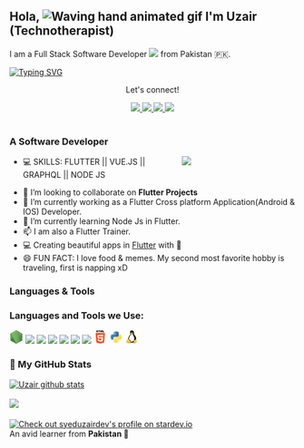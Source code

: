  ## Hola, <img src="https://raw.githubusercontent.com/nixin72/nixin72/master/wave.gif" alt="Waving hand animated gif" height="45" width="45" /> I'm Uzair (Technotherapist) <br>
I am a Full Stack Software Developer <img src="https://media.giphy.com/media/WUlplcMpOCEmTGBtBW/giphy.gif" width="30"> from Pakistan 🇵🇰.

[![Typing SVG](https://readme-typing-svg.herokuapp.com?vCenter=true&width=600&lines=Full+Stack+Developer+with+3+Years+Of+Experience;Passionate+about+Making+Full+Stack+Mobile+Applications;Passionate+about+Making+Web+Applications;Freelancer;Open+sourse+contributer)](https://git.io/typing-svg)


<div align="center">
<p align="center">Let's connect!</p>

<a href="https://www.instagram.com/syed_uzair1113/">
    <img src="https://img.shields.io/badge/Instagram-E4405F?style=for-the-badge&logo=instagram&logoColor=white" />
</a>

<a href="https://www.linkedin.com/in/syed-uzair-hassan-503640246/">
    <img src="https://img.shields.io/badge/linkedin-%230077B5.svg?&style=for-the-badge&logo=linkedin&logoColor=white" />
</a>

<a href="https://www.facebook.com/profile.php?id=100012057458839">
    <img src="https://img.shields.io/badge/Facebook-1877F2?style=for-the-badge&logo=facebook&logoColor=white" />
</a>

<a href="https://dev.to/syeduzair42101">
    <img src="https://img.shields.io/badge/DEV_COMMUNITY-FE7A16?style=for-the-badge&logo=dev.to&logoColor=white" />
</a>
</div>
<br>


### A Software Developer
<picture> <img align="right" src="https://github.com/7oSkaaa/7oSkaaa/blob/main/Images/Right_Side.gif?raw=true" width = 200px></picture>

- 💻 SKILLS: FLUTTER || VUE.JS || GRAPHQL || NODE JS </p>
- 👯 I’m looking to collaborate on **Flutter Projects**
- 🔭 I’m currently working as a Flutter Cross platform Application(Android & IOS) Developer.
- 🌱 I’m currently learning Node Js in Flutter.
- 📫 I am also a Flutter Trainer.
- 💻 Creating beautiful apps in [Flutter][flutter] with 💙
- 😄 FUN FACT: I love food & memes. My second most favorite hobby is traveling, first is napping xD
<!-- <p > <a href="https://github.com/ryo-ma/github-profile-trophy"><img src="https://github-profile-trophy.vercel.app/?username=SyedUzair42101" alt="SyedUzair42101" /></a> </p>
 -->

 ### Languages & Tools
 
 
<h3 align="left">Languages and Tools we Use:</h3>
<code><img width=24px src="https://raw.githubusercontent.com/github/explore/80688e429a7d4ef2fca1e82350fe8e3517d3494d/topics/nodejs/nodejs.png"></code>
<code><img width=24px src="https://raw.githubusercontent.com/github/explore/e65ef46ef3e7bc457c93622f6a89fe8d3fd131d5/topics/graphql/graphql.pn"></code>
<code><img width=24px src="https://www.vectorlogo.zone/logos/flutterio/flutterio-icon.svg"></code>
<code><img width=24px src="https://www.vectorlogo.zone/logos/dartlang/dartlang-icon.sv"></code>
<code><img width=24px src="https://www.vectorlogo.zone/logos/firebase/firebase-icon.svg"></code>
<code><img width=24px src="https://www.vectorlogo.zone/logos/git-scm/git-scm-icon.svg"></code>
<code><img width=24px src="https://www.vectorlogo.zone/logos/getpostman/getpostman-icon.svg"></code>
<code><img width=24px src="https://raw.githubusercontent.com/devicons/devicon/master/icons/html5/html5-original-wordmark.svg"></code>
<code><img width=24px src="https://raw.githubusercontent.com/devicons/devicon/master/icons/python/python-original.svg"></code>
<code><img width=24px src="https://raw.githubusercontent.com/devicons/devicon/master/icons/linux/linux-original.svg"></code>


### 📝 My GitHub Stats</summary>
[![Uzair github stats](https://github-readme-stats.vercel.app/api?username=syeduzairdev&theme=gotham)](https://github.com/syeduzairdev/github-readme-stats)
<br><br>
<img src = "https://github-readme-streak-stats.herokuapp.com/?user=syeduzairdev&theme=solarized-dark&hide_border=true&date_format=M%20j%5B%2C%20Y%5D&line_height=25" width = 500>
<br>
<br>
<a href="https://stardev.io/developers/SyedUzair42101"><img alt="Check out syeduzairdev&apos;s profile on stardev.io" src="https://stardev.io/developers/syeduzairdev/badge/languages/locality.svg" /></a>
<br>
An avid learner from <b>Pakistan<b> 💚

[flutter]: https://flutter.dev
[linkedin]: https://www.linkedin.com/in/syed-uzair-hassan-503640246/
[instagram]: https://www.instagram.com/syed_uzair1113/
[facebook]: https://www.facebook.com/profile.php?id=100012057458839
 


